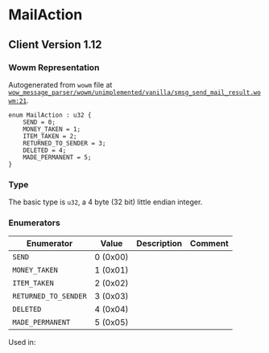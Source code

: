 # MailAction

## Client Version 1.12

### Wowm Representation

Autogenerated from `wowm` file at [`wow_message_parser/wowm/unimplemented/vanilla/smsg_send_mail_result.wowm:21`](https://github.com/gtker/wow_messages/tree/main/wow_message_parser/wowm/unimplemented/vanilla/smsg_send_mail_result.wowm#L21).

```rust,ignore
enum MailAction : u32 {
    SEND = 0;
    MONEY_TAKEN = 1;
    ITEM_TAKEN = 2;
    RETURNED_TO_SENDER = 3;
    DELETED = 4;
    MADE_PERMANENT = 5;
}
```
### Type
The basic type is `u32`, a 4 byte (32 bit) little endian integer.
### Enumerators
| Enumerator | Value  | Description | Comment |
| --------- | -------- | ----------- | ------- |
| `SEND` | 0 (0x00) |  |  |
| `MONEY_TAKEN` | 1 (0x01) |  |  |
| `ITEM_TAKEN` | 2 (0x02) |  |  |
| `RETURNED_TO_SENDER` | 3 (0x03) |  |  |
| `DELETED` | 4 (0x04) |  |  |
| `MADE_PERMANENT` | 5 (0x05) |  |  |

Used in:

